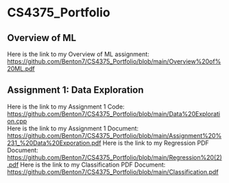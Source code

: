 # CS4375_Portfolio

## Overview of ML
Here is the link to my Overview of ML assignment:  
https://github.com/Benton7/CS4375_Portfolio/blob/main/Overview%20of%20ML.pdf

## Assignment 1: Data Exploration
Here is the link to my Assignment 1 Code:  
https://github.com/Benton7/CS4375_Portfolio/blob/main/Data%20Exploration.cpp  
Here is the link to my Assignment 1 Document:
https://github.com/Benton7/CS4375_Portfolio/blob/main/Assignment%20%231_%20Data%20Exporation.pdf
Here is the link to my Regression PDF Document: 
https://github.com/Benton7/CS4375_Portfolio/blob/main/Regression%20(2).pdf 
Here is the link to my Classification PDF Document: 
https://github.com/Benton7/CS4375_Portfolio/blob/main/Classification.pdf
